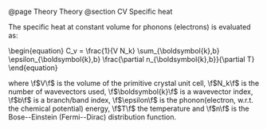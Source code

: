 @page Theory Theory
@section CV Specific heat

The specific heat at constant volume for phonons (electrons) is evaluated as:

\begin{equation}
C_v = \frac{1}{V N_k} \sum_{\boldsymbol{k},b} \epsilon_{\boldsymbol{k},b} \frac{\partial n_{\boldsymbol{k},b}}{\partial T}
\end{equation}

where \f$V\f$ is the volume of the primitive crystal unit cell, \f$N_k\f$ is the number of wavevectors used, \f$\boldsymbol{k}\f$ is a wavevector index, \f$b\f$ is a branch/band index, \f$\epsilon\f$ is the phonon(electron, w.r.t. the chemical potential) energy, \f$T\f$ the temperature and \f$n\f$ is the Bose--Einstein (Fermi--Dirac) distribution function.